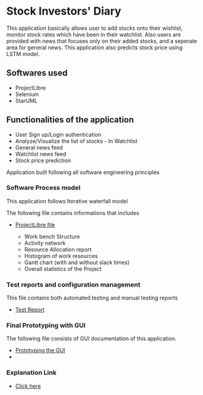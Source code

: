 # Stock Investors' Diary

<p>This application basically allows user to add stocks onto their wishlist, monitor stock rates which have been in their watchlist. Also users are provided with news that focuses only on their added stocks, and a seperate area for general news. This application also predicts stock price using LSTM model.</p>

## Softwares used
<ul>
<li>ProjectLibre</li>
<li>Selenium</li>
<li>StarUML</li>
</ul>


## Functionalities of the application
<ul>
<li>User Sign up/Login authentication</li>
<li>Analyze/Visualize the list of stocks - In Watchlist</li>
<li>General news feed</li>
<li>Watchlist news feed</li>
<li>Stock price prediction</li>
</ul>


<p>Application built following all software engineering principles</p>

### Software Process model 
<p>This application follows Iterative waterfall model</p>
<p>The following file contains informations that includes
<ul> <li><a href="https://github.com/Sabari-rv/Stock_Investors_Diary/blob/main/Stock_Investor's_Diary.pod">ProjectLibre file</a></li>
<ul>
<li>Work bench Structure</li>
<li>Activity network</li>
<li>Resource Allocation report</li>
<li>Histogram of work resources</li>
<li>Gantt chart (with and without slack times) </li>
<li>Overall statistics of the Project</li>
</ul></ul>
</p>

### Test reports and configuration management
<p>This file contains both automated testing and manual testing reports</p>
<ul>
<li><a href="https://github.com/Sabari-rv/Stock_Investors_Diary/blob/main/Test%20Reports.pdf">Test Report</a></li>
</ul>


### Final Prototyping with GUI
<p> The following file consists of GUI documentation of this application.</p>
<ul>
<li><a href="">Prototyping the GUI</a><li>
</ul>

### Explanation Link
<ul><li><a href="https://drive.google.com/file/d/16mbcN7mExuZcmIocd59QMIpqEY4c_YHe/view?usp=sharing">Click here</a></li></ul>